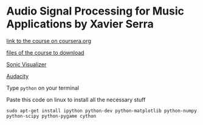 # Audio Signal Processing for Music Applications by Xavier Serra

[link to the course on coursera.org](https://www.coursera.org/learn/audio-signal-processing/home/welcome)

[files of the course to download](https://github.com/MTG/sms-tools)

[Sonic Visualizer](https://www.sonicvisualiser.org/)

[Audacity](https://www.audacityteam.org/)

Type `python` on your terminal

Paste this code on linux to install all the necessary stuff

```
sudo apt-get install ipython python-dev python-matplotlib python-numpy python-scipy python-pygame cython

```
